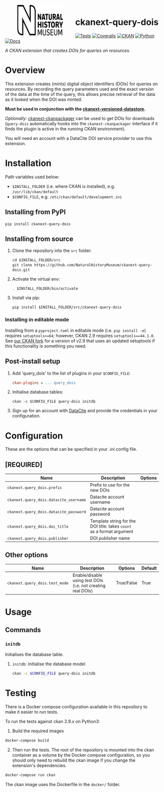 <!--header-start-->
<img src=".github/nhm-logo.svg" align="left" width="150px" height="100px" hspace="40"/>

# ckanext-query-dois

[![Tests](https://img.shields.io/github/workflow/status/NaturalHistoryMuseum/ckanext-query-dois/Tests?style=flat-square)](https://github.com/NaturalHistoryMuseum/ckanext-query-dois/actions/workflows/main.yml)
[![Coveralls](https://img.shields.io/coveralls/github/NaturalHistoryMuseum/ckanext-query-dois/main?style=flat-square)](https://coveralls.io/github/NaturalHistoryMuseum/ckanext-query-dois)
[![CKAN](https://img.shields.io/badge/ckan-2.9.7-orange.svg?style=flat-square)](https://github.com/ckan/ckan)
[![Python](https://img.shields.io/badge/python-3.6%20%7C%203.7%20%7C%203.8-blue.svg?style=flat-square)](https://www.python.org/)
[![Docs](https://img.shields.io/readthedocs/ckanext-query-dois?style=flat-square)](https://ckanext-query-dois.readthedocs.io)

_A CKAN extension that creates DOIs for queries on resources._

<!--header-end-->

# Overview

<!--overview-start-->
This extension creates (mints) digital object identifiers (DOIs) for queries on resources. By recording the query parameters used and the exact version of the data at the time of the query, this allows precise retrieval of the data as it looked when the DOI was minted.

**Must be used in conjunction with the [ckanext-versioned-datastore](https://github.com/NaturalHistoryMuseum/ckanext-versioned-datastore).**

_Optionally:_ [ckanext-ckanpackager](https://github.com/NaturalHistoryMuseum/ckanext-ckanpackager) can be used to get DOIs for downloads (`query-dois` automatically hooks into the `ckanext-ckanpackager` interface if it finds the plugin is active in the running CKAN environment).

You will need an account with a DataCite DOI service provider to use this extension.

<!--overview-end-->

# Installation

<!--installation-start-->
Path variables used below:
- `$INSTALL_FOLDER` (i.e. where CKAN is installed), e.g. `/usr/lib/ckan/default`
- `$CONFIG_FILE`, e.g. `/etc/ckan/default/development.ini`

## Installing from PyPI

```shell
pip install ckanext-query-dois
```

## Installing from source

1. Clone the repository into the `src` folder:
   ```shell
   cd $INSTALL_FOLDER/src
   git clone https://github.com/NaturalHistoryMuseum/ckanext-query-dois.git
   ```

2. Activate the virtual env:
   ```shell
   . $INSTALL_FOLDER/bin/activate
   ```

3. Install via pip:
   ```shell
   pip install $INSTALL_FOLDER/src/ckanext-query-dois
   ```

### Installing in editable mode

Installing from a `pyproject.toml` in editable mode (i.e. `pip install -e`) requires `setuptools>=64`; however, CKAN 2.9 requires `setuptools==44.1.0`. See [our CKAN fork](https://github.com/NaturalHistoryMuseum/ckan) for a version of v2.9 that uses an updated setuptools if this functionality is something you need.

## Post-install setup

1. Add 'query_dois' to the list of plugins in your `$CONFIG_FILE`:
   ```ini
   ckan.plugins = ... query_dois
   ```

2. Initialise database tables:
   ```shell
   ckan -c $CONFIG_FILE query-dois initdb
   ```

3. Sign up for an account with [DataCite](https://datacite.org) and provide the credentials in your configuration.

<!--installation-end-->

# Configuration

<!--configuration-start-->
These are the options that can be specified in your .ini config file.

## **[REQUIRED]**

Name|Description|Options
--|--|--
`ckanext.query_dois.prefix`|Prefix to use for the new DOIs|
`ckanext.query_dois.datacite_username`|Datacite account username|
`ckanext.query_dois.datacite_password`|Datacite account password|
`ckanext.query_dois.doi_title`|Template string for the DOI title: takes `count` as a format argument|
`ckanext.query_dois.publisher`|DOI publisher name|

## Other options

Name|Description|Options|Default
--|--|--|--
`ckanext.query_dois.test_mode`|Enable/disable using test DOIs (i.e. not creating real DOIs)|True/False|True

<!--configuration-end-->

# Usage

<!--usage-start-->
## Commands

### `initdb`
Initialises the database table.

1. `initdb`: initialise the database model
    ```bash
    ckan -c $CONFIG_FILE query-dois initdb
    ```

<!--usage-end-->

# Testing

<!--testing-start-->
There is a Docker compose configuration available in this repository to make it easier to run tests.

To run the tests against ckan 2.9.x on Python3:

1. Build the required images
```bash
docker-compose build
```

2. Then run the tests.
   The root of the repository is mounted into the ckan container as a volume by the Docker compose
   configuration, so you should only need to rebuild the ckan image if you change the extension's
   dependencies.
```bash
docker-compose run ckan
```

The ckan image uses the Dockerfile in the `docker/` folder.

<!--testing-end-->
